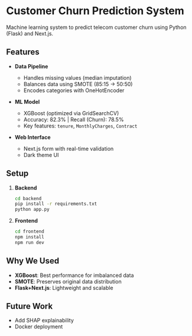 # Customer Churn Prediction System

Machine learning system to predict telecom customer churn using Python (Flask) and Next.js.

## Features

- **Data Pipeline**  
  - Handles missing values (median imputation)  
  - Balances data using SMOTE (85:15 → 50:50)  
  - Encodes categories with OneHotEncoder  

- **ML Model**  
  - XGBoost (optimized via GridSearchCV)  
  - Accuracy: 82.3% | Recall (Churn): 78.5%  
  - Key features: `tenure`, `MonthlyCharges`, `Contract`  

- **Web Interface**  
  - Next.js form with real-time validation  
  - Dark theme UI  


## Setup

1. **Backend**  
   ```bash
   cd backend
   pip install -r requirements.txt
   python app.py
   ```

2. **Frontend**  
   ```bash
   cd frontend
   npm install
   npm run dev
   ```

## Why We Used

- **XGBoost**: Best performance for imbalanced data  
- **SMOTE**: Preserves original data distribution  
- **Flask+Next.js**: Lightweight and scalable  

## Future Work

- Add SHAP explainability  
- Docker deployment  
